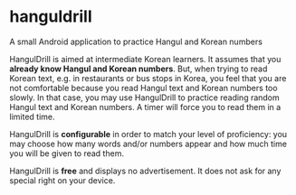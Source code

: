# hanguldrill
A small Android application to practice Hangul and Korean numbers

HangulDrill is aimed at intermediate Korean learners. It assumes  that you **already know Hangul and Korean numbers**.
But, when trying to read Korean text, e.g. in restaurants or bus stops in Korea, you feel that you are not comfortable because you read
Hangul text and Korean numbers too slowly. In that case, you may use HangulDrill to
practice reading random Hangul text and Korean numbers. A timer will force you to read
them in a limited time.

HangulDrill is **configurable** in order to match your level of proficiency: you may choose
how many words and/or numbers appear and how much time you will be given to read
them.

HangulDrill is **free** and displays no advertisement. It does not ask for any special right on your device.
